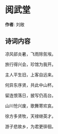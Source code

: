 # 阅武堂

**作者**: 刘敞

## 诗词内容

凉风郤炎暑，飞雨除氛埃。

旅行得兴会，珍馆为我开。

主人平生旧，上客自远来。

何异东序贤，共此中山杯。

留连恨落日，披写仍高台。

山川怆兴废，歌舞寄欢哀。

徐方多贤牧，天禄继英才。

游子悲故乡，为君更徘徊。

